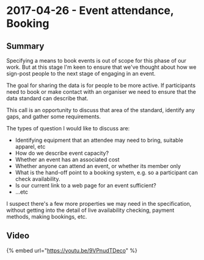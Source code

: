 # 2017-04-26 - Event attendance, Booking

## Summary

Specifying a means to book events is out of scope for this phase of our work. But at this stage I'm keen to ensure that we've thought about how we sign-post people to the next stage of engaging in an event.

The goal for sharing the data is for people to be more active. If participants need to book or make contact with an organiser we need to ensure that the data standard can describe that.

This call is an opportunity to discuss that area of the standard, identify any gaps, and gather some requirements.

The types of question I would like to discuss are:

* Identifying equipment that an attendee may need to bring, suitable apparel, etc
* How do we describe event capacity?
* Whether an event has an associated cost
* Whether anyone can attend an event, or whether its member only
* What is the hand-off point to a booking system, e.g. so a participant can check availability.
* Is our current link to a web page for an event sufficient?
*  ...etc

I suspect there's a few more properties we may need in the specification, without getting into the detail of live availability checking, payment methods, making bookings, etc.

## Video

{% embed url="https://youtu.be/9VPnudTDeco" %}



